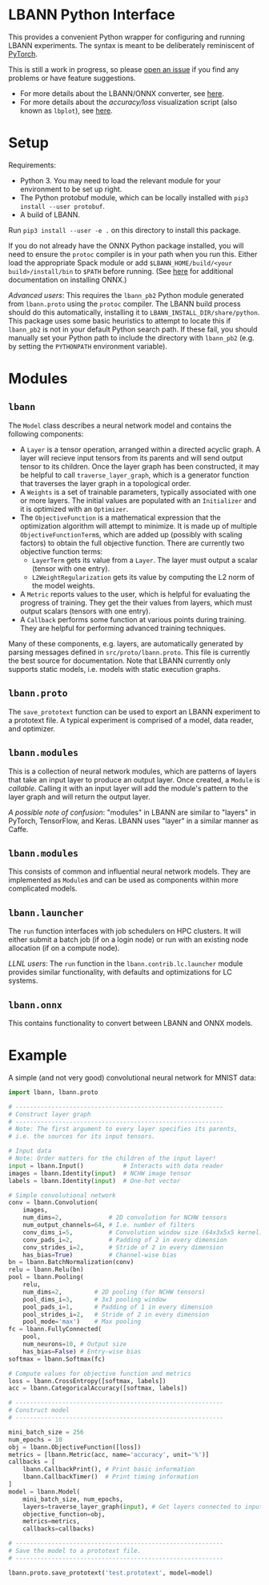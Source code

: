 # LBANN Python Interface

This provides a convenient Python wrapper for configuring and running
LBANN experiments. The syntax is meant to be deliberately reminiscent
of [PyTorch](https://pytorch.org/).

This is still a work in progress, so please [open an
issue](https://github.com/LLNL/lbann/issues/new) if you find any
problems or have feature suggestions.

* For more details about the LBANN/ONNX converter,
see [here](docs/onnx/README.md).
* For more details about the *accuracy/loss* visualization script
(also known as `lbplot`), see [here](docs/plot/README.md).

# Setup

Requirements:
* Python 3. You may need to load the relevant module for your
  environment to be set up right.
* The Python protobuf module, which can be locally installed with
  `pip3 install --user protobuf`.
* A build of LBANN.

Run `pip3 install --user -e .` on this directory to install this
package.

If you do not already have the ONNX Python package installed, you will
need to ensure the `protoc` compiler is in your path when you run
this. Either load the appropriate Spack module or add
`$LBANN_HOME/build/<your build>/install/bin` to `$PATH` before
running. (See [here](https://github.com/onnx/onnx#source) for
additional documentation on installing ONNX.)

_Advanced users_: This requires the `lbann_pb2` Python module
generated from `lbann.proto` using the `protoc` compiler. The LBANN
build process should do this automatically, installing it to
`LBANN_INSTALL_DIR/share/python`.  This package uses some basic
heuristics to attempt to locate this if `lbann_pb2` is not in your
default Python search path. If these fail, you should manually set
your Python path to include the directory with `lbann_pb2` (e.g. by
setting the `PYTHONPATH` environment variable).

# Modules

## `lbann`

The `Model` class describes a neural network model and contains the
following components:

* A `Layer` is a tensor operation, arranged within a directed acyclic
  graph. A layer will recieve input tensors from its parents and will
  send output tensor to its children. Once the layer graph has been
  constructed, it may be helpful to call `traverse_layer_graph`, which
  is a generator function that traverses the layer graph in a
  topological order.
* A `Weights` is a set of trainable parameters, typically associated
  with one or more layers. The initial values are populated with an
  `Initializer` and it is optimized with an `Optimizer`.
* The `ObjectiveFunction` is a mathematical expression that the
  optimization algorithm will attempt to minimize. It is made up of
  multiple `ObjectiveFunctionTerm`s, which are added up (possibly with
  scaling factors) to obtain the full objective function. There are
  currently two objective function terms:
    - `LayerTerm` gets its value from a `Layer`. The layer must output
      a scalar (tensor with one entry).
    - `L2WeightRegularization` gets its value by computing the L2 norm
      of the model weights.
* A `Metric` reports values to the user, which is helpful for
  evaluating the progress of training. They get the their values from
  layers, which must output scalars (tensors with one entry).
* A `Callback` performs some function at various points during
  training. They are helpful for performing advanced training
  techniques.

Many of these components, e.g. layers, are automatically generated by
parsing messages defined in `src/proto/lbann.proto`. This file is
currently the best source for documentation. Note that LBANN currently
only supports static models, i.e. models with static execution graphs.

## `lbann.proto`

The `save_prototext` function can be used to export an LBANN
experiment to a prototext file. A typical experiment is comprised of a
model, data reader, and optimizer.

## `lbann.modules`

This is a collection of neural network modules, which are patterns of
layers that take an input layer to produce an output layer. Once
created, a `Module` is _callable_. Calling it with an input layer will
add the module's pattern to the layer graph and will return the output
layer.

_A possible note of confusion_: "modules" in LBANN are similar to
"layers" in PyTorch, TensorFlow, and Keras. LBANN uses "layer" in a
similar manner as Caffe.

## `lbann.modules`

This consists of common and influential neural network models. They
are implemented as `Module`s and can be used as components within more
complicated models.

## `lbann.launcher`

The `run` function interfaces with job schedulers on HPC clusters. It
will either submit a batch job (if on a login node) or run with an
existing node allocation (if on a compute node).

_LLNL users_: The `run` function in the
`lbann.contrib.lc.launcher` module provides similar functionality,
with defaults and optimizations for LC systems.

## `lbann.onnx`

This contains functionality to convert between LBANN and ONNX models.

# Example

A simple (and not very good) convolutional neural network for MNIST
data:

```py
import lbann, lbann.proto

# ----------------------------------------------------------
# Construct layer graph
# ----------------------------------------------------------
# Note: The first argument to every layer specifies its parents,
# i.e. the sources for its input tensors.

# Input data
# Note: Order matters for the children of the input layer!
input = lbann.Input()           # Interacts with data reader
images = lbann.Identity(input)  # NCHW image tensor
labels = lbann.Identity(input)  # One-hot vector

# Simple convolutional network
conv = lbann.Convolution(
    images,
    num_dims=2,             # 2D convolution for NCHW tensors
    num_output_channels=64, # I.e. number of filters
    conv_dims_i=5,          # Convolution window size (64x3x5x5 kernel)
    conv_pads_i=2,          # Padding of 2 in every dimension
    conv_strides_i=2,       # Stride of 2 in every dimension
    has_bias=True)          # Channel-wise bias
bn = lbann.BatchNormalization(conv)
relu = lbann.Relu(bn)
pool = lbann.Pooling(
    relu,
    num_dims=2,         # 2D pooling (for NCHW tensors)
    pool_dims_i=3,      # 3x3 pooling window
    pool_pads_i=1,      # Padding of 1 in every dimension
    pool_strides_i=2,   # Stride of 2 in every dimension
    pool_mode='max')    # Max pooling
fc = lbann.FullyConnected(
    pool,
    num_neurons=10, # Output size
    has_bias=False) # Entry-wise bias
softmax = lbann.Softmax(fc)

# Compute values for objective function and metrics
loss = lbann.CrossEntropy([softmax, labels])
acc = lbann.CategoricalAccuracy([softmax, labels])

# ----------------------------------------------------------
# Construct model
# ----------------------------------------------------------

mini_batch_size = 256
num_epochs = 10
obj = lbann.ObjectiveFunction([loss])
metrics = [lbann.Metric(acc, name='accuracy', unit='%')]
callbacks = [
    lbann.CallbackPrint(), # Print basic information
    lbann.CallbackTimer()  # Print timing information
]
model = lbann.Model(
    mini_batch_size, num_epochs,
    layers=traverse_layer_graph(input), # Get layers connected to input
    objective_function=obj,
    metrics=metrics,
    callbacks=callbacks)

# ----------------------------------------------------------
# Save the model to a prototext file.
# ----------------------------------------------------------

lbann.proto.save_prototext('test.prototext', model=model)

```
